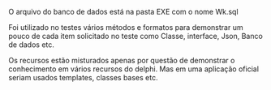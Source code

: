 O arquivo do banco de dados está na pasta EXE com o nome Wk.sql

Foi utilizado no testes vários métodos e formatos para demonstrar um pouco de cada item solicitado no teste como Classe, interface, Json, Banco de dados etc.

Os recursos estão misturados apenas por questão de demonstrar o conhecimento em vários recursos do delphi. Mas em uma aplicação oficial seriam usados templates, classes bases etc.
